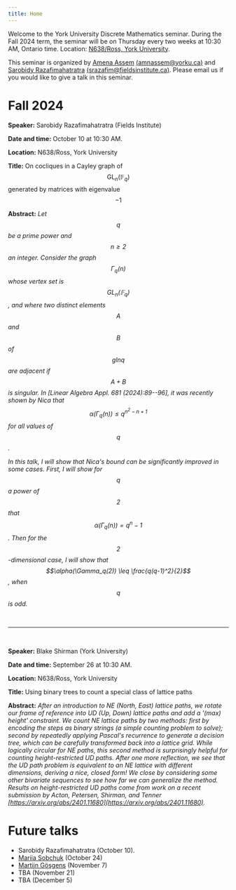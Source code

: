 ```yaml
---
title: Home
---
```


Welcome to the York University Discrete Mathematics seminar. During the Fall 2024 term, the seminar will be on Thursday every two weeks at 10:30 AM, Ontario time. Location: [N638/Ross, York University](https://www.google.com/maps/dir//Toronto,+ON+M3J+1P3/@43.7722137,-79.5861929,12z/data=!4m8!4m7!1m0!1m5!1m1!1s0x882b2e2562b62519:0x7d29e594af98aab4!2m2!1d-79.5037922!2d43.7722433?entry=ttu&g_ep=EgoyMDI0MDkxOC4xIKXMDSoASAFQAw%3D%3D).

This seminar is organized by [Amena Assem](https://www.amenaassem.com/) [(amnassem@yorku.ca)](mailto:amnassem@yorku.ca) and [Sarobidy Razafimahatratra](https://sarobidyraz.com/) [(srazafim@fieldsinstitute.ca)](mailto:srazafim@fieldsinstitute.ca). Please email us if you would like to give a talk in this seminar.

# Fall 2024


**Speaker:**  Sarobidy Razafimahatratra (Fields Institute)

**Date and time:** October 10 at 10:30 AM.

**Location:** N638/Ross, York University

**Title:** On cocliques in a Cayley graph of $$\operatorname{GL}_n(\mathbb{F}_q)$$ generated by matrices with eigenvalue $$-1$$


**Abstract:** *Let $$q$$ be a prime power and $$n\geq 2$$ an integer. Consider the graph $$\Gamma_q(n)$$ whose vertex set is $$\operatorname{GL}_{n}({\mathbb{F}_q})$$, and where two distinct elements $$A$$ and $$B$$ of $$gl{n}{q}$$ are adjacent if $$A+B$$ is singular. In [Linear Algebra Appl. 681 (2024):89--96], it was recently shown by Nica that $$\alpha(\Gamma_q(n))\leq q^{n^2-n+1}$$ for all values of $$q$$.*

*In this talk, I will show that Nica's bound can be significantly improved in some cases. First, I will show for $$q$$ a power of $$2$$ that $$\alpha(\Gamma_q(n)) = {q^n-1}$$. Then for the $$2$$-dimensional case, I will show that $$\alpha(\Gamma_q(2)) \leq \frac{q(q-1)^2}{2}$$, when $$q$$ is odd.*

<br>

---

<br>

**Speaker:**  Blake Shirman (York University)

**Date and time:** September 26 at 10:30 AM.

**Location:** N638/Ross, York University

**Title:** Using binary trees to count a special class of lattice paths


**Abstract:** *After an introduction to NE (North, East) lattice paths, we rotate our frame of reference into UD (Up, Down) lattice paths and add a '(max) height' constraint.  We count NE lattice paths by two methods: first by encoding the steps as binary strings (a simple counting problem to solve); second by repeatedly applying Pascal's recurrence to generate a decision tree, which can be carefully transformed back into a lattice grid.  While logically circular for NE paths, this second method is surprisingly helpful for counting height-restricted UD paths.  After one more reflection, we see that the UD path problem is equivalent to an NE lattice with different dimensions, deriving a nice, closed form!  We close by considering some other bivariate sequences to see how far we can generalize the method.  Results on height-restricted UD paths come from work on a recent submission by Acton, Petersen, Shirman, and Tenner [https://arxiv.org/abs/2401.11680](https://arxiv.org/abs/2401.11680).*

# Future talks

* Sarobidy Razafimahatratra (October 10).
* [Mariia Sobchuk](https://uwaterloo.ca/scholar/msobchuk) (October 24)
* [Martijn Gösgens](https://martijngosgens.nl/) (November 7)
* TBA (November 21)
* TBA (December 5)

